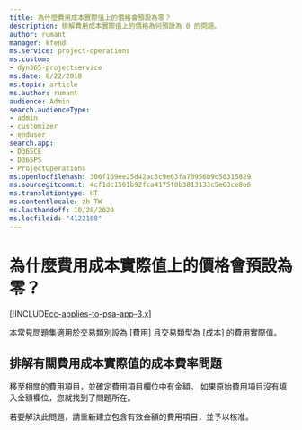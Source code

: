 ```yaml
---
title: 為什麼費用成本實際值上的價格會預設為零？
description: 排解費用成本實際值上的價格為何預設為 0 的問題。
author: rumant
manager: kfend
ms.service: project-operations
ms.custom:
- dyn365-projectservice
ms.date: 8/22/2018
ms.topic: article
ms.author: rumant
audience: Admin
search.audienceType:
- admin
- customizer
- enduser
search.app:
- D365CE
- D365PS
- ProjectOperations
ms.openlocfilehash: 306f169ee25d42ac3c9e63fa70956b9c50315829
ms.sourcegitcommit: 4cf1dc1561b92fca4175f0b3813133c5e63ce8e6
ms.translationtype: HT
ms.contentlocale: zh-TW
ms.lasthandoff: 10/28/2020
ms.locfileid: "4122108"
---
```

# <a name="why-is-the-price-defaulting-to-zero-on-expense-cost-actuals"></a>為什麼費用成本實際值上的價格會預設為零？

[!INCLUDE[cc-applies-to-psa-app-3.x](../includes/cc-applies-to-psa-app-3x.md)]

本常見問題集適用於交易類別設為 [費用] 且交易類型為 [成本] 的費用實際值。

## <a name="troubleshooting-cost-rates-on-expense-cost-actuals"></a>排解有關費用成本實際值的成本費率問題

移至相關的費用項目，並確定費用項目欄位中有金額。 如果原始費用項目沒有填入金額欄位，您就找到了問題所在。
 
若要解決此問題，請重新建立包含有效金額的費用項目，並予以核准。
